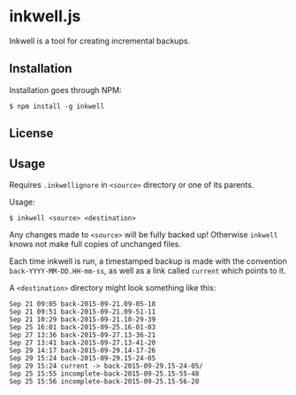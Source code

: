 # inkwell.js

Inkwell is a tool for creating incremental backups.

## Installation
Installation goes through NPM:
```
$ npm install -g inkwell
```
## License
## Usage
Requires `.inkwellignore` in `<source>` directory or one of its parents.

Usage:
```
$ inkwell <source> <destination>
```

Any changes made to `<source>` will be fully backed up! Otherwise `inkwell` knows not make full copies of unchanged files.

Each time inkwell is run, a timestamped backup is made with the convention `back-YYYY-MM-DD.HH-mm-ss`, as well as a link called `current` which points to it.

A `<destination>` directory might look something like this:
```
Sep 21 09:05 back-2015-09-21.09-05-18
Sep 21 09:51 back-2015-09-21.09-51-11
Sep 21 10:29 back-2015-09-21.10-29-39
Sep 25 16:01 back-2015-09-25.16-01-03
Sep 27 13:36 back-2015-09-27.13-36-21
Sep 27 13:41 back-2015-09-27.13-41-20
Sep 29 14:17 back-2015-09-29.14-17-26
Sep 29 15:24 back-2015-09-29.15-24-05
Sep 29 15:24 current -> back-2015-09-29.15-24-05/
Sep 25 15:55 incomplete-back-2015-09-25.15-55-48
Sep 25 15:56 incomplete-back-2015-09-25.15-56-20
```
